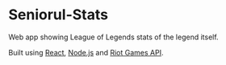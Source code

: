 # Seniorul-Stats

Web app showing League of Legends stats of the legend itself.

Built using [React](https://reactjs.org/), [Node.js](https://nodejs.org/en/) and [Riot Games API](https://developer.riotgames.com/).